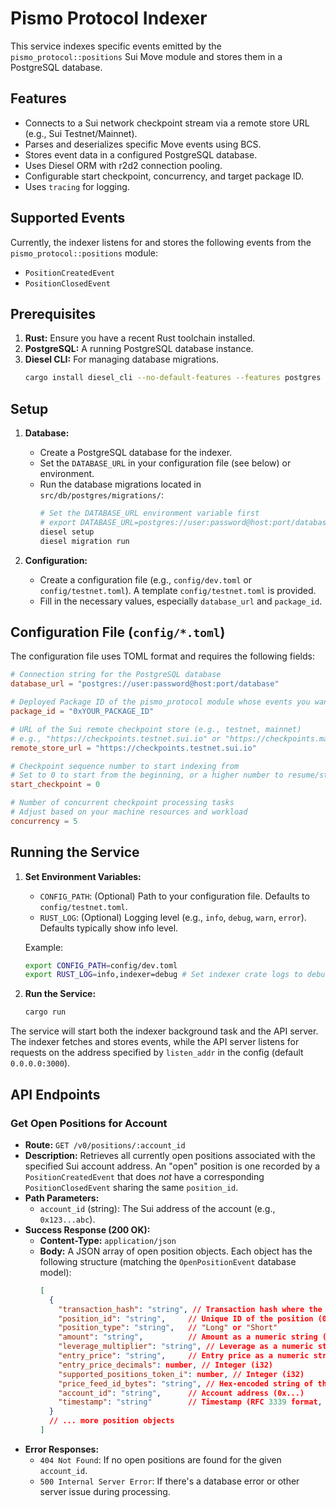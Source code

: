 # Pismo Protocol Indexer

This service indexes specific events emitted by the `pismo_protocol::positions` Sui Move module and stores them in a PostgreSQL database.

## Features

*   Connects to a Sui network checkpoint stream via a remote store URL (e.g., Sui Testnet/Mainnet).
*   Parses and deserializes specific Move events using BCS.
*   Stores event data in a configured PostgreSQL database.
*   Uses Diesel ORM with r2d2 connection pooling.
*   Configurable start checkpoint, concurrency, and target package ID.
*   Uses `tracing` for logging.

## Supported Events

Currently, the indexer listens for and stores the following events from the `pismo_protocol::positions` module:

*   `PositionCreatedEvent`
*   `PositionClosedEvent`

## Prerequisites

1.  **Rust:** Ensure you have a recent Rust toolchain installed.
2.  **PostgreSQL:** A running PostgreSQL database instance.
3.  **Diesel CLI:** For managing database migrations.
    ```bash
    cargo install diesel_cli --no-default-features --features postgres
    ```

## Setup

1.  **Database:**
    *   Create a PostgreSQL database for the indexer.
    *   Set the `DATABASE_URL` in your configuration file (see below) or environment.
    *   Run the database migrations located in `src/db/postgres/migrations/`:
        ```bash
        # Set the DATABASE_URL environment variable first
        # export DATABASE_URL=postgres://user:password@host:port/database
        diesel setup
        diesel migration run
        ```

2.  **Configuration:**
    *   Create a configuration file (e.g., `config/dev.toml` or `config/testnet.toml`). A template `config/testnet.toml` is provided.
    *   Fill in the necessary values, especially `database_url` and `package_id`.

## Configuration File (`config/*.toml`)

The configuration file uses TOML format and requires the following fields:

```toml
# Connection string for the PostgreSQL database
database_url = "postgres://user:password@host:port/database"

# Deployed Package ID of the pismo_protocol module whose events you want to index
package_id = "0xYOUR_PACKAGE_ID"

# URL of the Sui remote checkpoint store (e.g., testnet, mainnet)
# e.g., "https://checkpoints.testnet.sui.io" or "https://checkpoints.mainnet.sui.io"
remote_store_url = "https://checkpoints.testnet.sui.io"

# Checkpoint sequence number to start indexing from
# Set to 0 to start from the beginning, or a higher number to resume/start later
start_checkpoint = 0

# Number of concurrent checkpoint processing tasks
# Adjust based on your machine resources and workload
concurrency = 5
```

## Running the Service

1.  **Set Environment Variables:**
    *   `CONFIG_PATH`: (Optional) Path to your configuration file. Defaults to `config/testnet.toml`.
    *   `RUST_LOG`: (Optional) Logging level (e.g., `info`, `debug`, `warn`, `error`). Defaults typically show info level.

    Example:
    ```bash
    export CONFIG_PATH=config/dev.toml
    export RUST_LOG=info,indexer=debug # Set indexer crate logs to debug
    ```

2.  **Run the Service:**
    ```bash
    cargo run
    ```

The service will start both the indexer background task and the API server. The indexer fetches and stores events, while the API server listens for requests on the address specified by `listen_addr` in the config (default `0.0.0.0:3000`).

## API Endpoints

### Get Open Positions for Account

*   **Route:** `GET /v0/positions/:account_id`
*   **Description:** Retrieves all currently open positions associated with the specified Sui account address.
    An "open" position is one recorded by a `PositionCreatedEvent` that does *not* have a corresponding `PositionClosedEvent` sharing the same `position_id`.
*   **Path Parameters:**
    *   `account_id` (string): The Sui address of the account (e.g., `0x123...abc`).
*   **Success Response (200 OK):**
    *   **Content-Type:** `application/json`
    *   **Body:** A JSON array of open position objects. Each object has the following structure (matching the `OpenPositionEvent` database model):
        ```json
        [
          {
            "transaction_hash": "string", // Transaction hash where the position was created
            "position_id": "string",     // Unique ID of the position (0x...)
            "position_type": "string",   // "Long" or "Short"
            "amount": "string",          // Amount as a numeric string (BigDecimal)
            "leverage_multiplier": "string", // Leverage as a numeric string (BigDecimal)
            "entry_price": "string",     // Entry price as a numeric string (BigDecimal)
            "entry_price_decimals": number, // Integer (i32)
            "supported_positions_token_i": number, // Integer (i32)
            "price_feed_id_bytes": "string", // Hex-encoded string of the price feed ID bytes
            "account_id": "string",      // Account address (0x...)
            "timestamp": "string"        // Timestamp (RFC 3339 format, e.g., "2023-10-27T07:31:14.123Z")
          }
          // ... more position objects
        ]
        ```
*   **Error Responses:**
    *   `404 Not Found`: If no open positions are found for the given `account_id`.
    *   `500 Internal Server Error`: If there's a database error or other server issue during processing. 